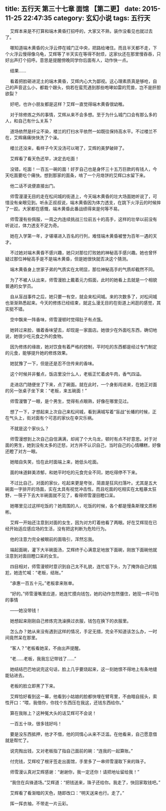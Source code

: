 title: 五行天 第三十七章 面馆 【第二更】
date: 2015-11-25 22:47:35
category: 玄幻小说
tags: 五行天
---
&nbsp;&nbsp;&nbsp;&nbsp;艾辉本来是不打算和端木黄昏打招呼的，大家又不熟，装作没看见也就过去了。

&nbsp;&nbsp;&nbsp;&nbsp;哪知道端木黄昏的火浮云停在城门正中央，把路给堵住。而且半天都不走，下个火浮云慢得像乌龟，艾辉等了半天实在等得不耐烦，这家伙还在那里慢吞吞，只好出声打个招呼。意思是提醒傍晚同学你后面有人，动作快一点。

&nbsp;&nbsp;&nbsp;&nbsp;结果……

&nbsp;&nbsp;&nbsp;&nbsp;看着把脸砸进泥土的端木黄昏，艾辉内心大为鄙视。这心理素质真是够呛，自己的声音这么小，都栽个跟头，倘若在蛮荒遇到那些咆哮如雷的荒兽，岂不是肝胆欲裂？

&nbsp;&nbsp;&nbsp;&nbsp;好吧，也许小朋友都是这样？艾辉一直觉得端木黄昏很幼稚。

&nbsp;&nbsp;&nbsp;&nbsp;对于除修炼之外的事情，艾辉从来不会多想。至于为什么城门口会有那么多的人，和自己有什么关系？

&nbsp;&nbsp;&nbsp;&nbsp;道场依然是纤尘不染，楼兰的打扫水平依然一如既往保持高水平。不过楼兰不在，艾辉痛痛快快洗了个澡。

&nbsp;&nbsp;&nbsp;&nbsp;楼兰还没来，看样子今天没汤可以喝了，艾辉的美梦破碎了。

&nbsp;&nbsp;&nbsp;&nbsp;艾辉看了看天色还早，决定去吃面！

&nbsp;&nbsp;&nbsp;&nbsp;没错，吃面！一百五一碗的面！好歹自己也是身怀三十五万巨款的有钱人，今天吃面要吃个痛快。想到那家的面条，啃了一个月烙饼的艾辉口水留下来。

&nbsp;&nbsp;&nbsp;&nbsp;他二话不说便直接出门。

&nbsp;&nbsp;&nbsp;&nbsp;师雪漫漫无目的走在松间城的街道上，今天端木黄昏的壮大场面她听说了，可惜没有亲眼见到。听永正叔叔说，端木黄昏因为体力透支，在跳下火浮云的时候摔了一跤。大家都在感慨，端木黄昏此番战绩得来是何等不易。

&nbsp;&nbsp;&nbsp;&nbsp;师雪漫有些佩服，一周之内连续挑战三位前五十的高手，这样的壮举以前没有听说过，体力透支不足为奇。

&nbsp;&nbsp;&nbsp;&nbsp;她在入学第一年，才堪堪进入百名的行列，难怪端木黄昏被誉为百年一遇的天才。

&nbsp;&nbsp;&nbsp;&nbsp;不过她对端木黄昏不感兴趣，她只对那位打败她的神秘高手感兴趣。她也曾怀疑过那位神秘高手是不是端木黄昏，但是她很快就否决这个猜测。

&nbsp;&nbsp;&nbsp;&nbsp;端木黄昏身上世家子弟的气质实在太明显，那位神秘高手的气质却截然不同。

&nbsp;&nbsp;&nbsp;&nbsp;为了不被人认出来，师雪漫脸上戴着元力假面，此时的她看上去就是一个相貌普通的女学员。

&nbsp;&nbsp;&nbsp;&nbsp;自从盲战事件之后，她只要一有空，就会来松间城。来的次数多了，对松间城也渐渐熟悉起来。今天的修炼已经结束，就这么漫无目的在街道上闲逛的感觉，其实挺不错。

&nbsp;&nbsp;&nbsp;&nbsp;空中飘来一阵香味，师雪漫顿时觉得肚子有点饿。

&nbsp;&nbsp;&nbsp;&nbsp;她转过来脸，循着香味望去，却现是一家面店。她很少在外面吃东西，确切地说，她很少吃元食之外的食物。

&nbsp;&nbsp;&nbsp;&nbsp;因为修炼的缘故，她对饮食有着严格的控制，平时吃的东西都是经过专门制定的元食，能够提升她的修炼效果。

&nbsp;&nbsp;&nbsp;&nbsp;她犹豫了一下，但是还是忍不住传来的香味。

&nbsp;&nbsp;&nbsp;&nbsp;这个时候并非餐点，饭店里没什么人，老板正忙着卤牛肉，香气四溢。

&nbsp;&nbsp;&nbsp;&nbsp;走进店门随便坐了下来，点了碗面。就在此时，一个身影闯进来，在她正对面的另一张桌子坐下来：“老板，来五碗面！”

&nbsp;&nbsp;&nbsp;&nbsp;师雪漫瞥了一眼，是个男生，觉得有点眼熟，好像在哪里见过。

&nbsp;&nbsp;&nbsp;&nbsp;想了一下，才想起来上次自己来松间城，看到满城写着“盲战”长幡的时候，正在气头上，街对面有个可恶的家伙在幸灾乐祸。

&nbsp;&nbsp;&nbsp;&nbsp;不就是这个家伙么？

&nbsp;&nbsp;&nbsp;&nbsp;师雪漫想到上次自己自信满满，却闹了个大乌龙，顿时有点不好意思。对于对面的男生，她到没有太多的迁怒，对方并不认识自己，当时自己的心情糟糕，好像还瞪了对方一眼。

&nbsp;&nbsp;&nbsp;&nbsp;她暗自失笑，恰在此时面端上来，她低头吃面。

&nbsp;&nbsp;&nbsp;&nbsp;面的味道鲜美浓郁，和她平时吃的元食完全不同，她吃得停不下来。

&nbsp;&nbsp;&nbsp;&nbsp;不过比自己，对面的家伙，吃起来更是夸张，简直是狂风扫落叶。尤其是五大碗面一字排开的场面，实在太具有视觉冲击性。而且吃面的吃相实在太粗暴太狂野，一筷子下去大半碗面就不见了，看得师雪漫目瞪口呆。

&nbsp;&nbsp;&nbsp;&nbsp;她哪里见过这样吃饭的？她周围的人，吃饭的时候，各个都是慢条斯理文质彬彬。

&nbsp;&nbsp;&nbsp;&nbsp;艾辉一开始还注意到对面的女生，因为对方盯着他看了两眼。好在艾辉现在已经开始适应感应场的生活，没有把这判断为危险行为。

&nbsp;&nbsp;&nbsp;&nbsp;他的注意力完全被眼前的面吸引，浑然忘我。

&nbsp;&nbsp;&nbsp;&nbsp;端起面碗，灌下大半碗面汤，艾辉终于心满意足地放下面碗，刚放下面碗他就注意到对面目瞪口呆的女生。

&nbsp;&nbsp;&nbsp;&nbsp;四目相对，师雪漫顿时意识到自己太不礼貌，连忙低下头，为了掩饰自己的尴尬，她连忙喊：“老板，结账。”

&nbsp;&nbsp;&nbsp;&nbsp;“承惠一百五十元。”老板拿来账单。

&nbsp;&nbsp;&nbsp;&nbsp;“好的。”师雪漫嘴里应道，她连忙摸向钱包，她的动作忽然僵住，她现一件可怕的事情

&nbsp;&nbsp;&nbsp;&nbsp;——她没带钱！

&nbsp;&nbsp;&nbsp;&nbsp;她想起来刚刚自己修炼完洗澡换过衣服，钱包在换下的衣服里。

&nbsp;&nbsp;&nbsp;&nbsp;怎么办？她从来没有遇到这样的情况，手足无措，完全不知道该怎么办，一时间竟然呆在那里。

&nbsp;&nbsp;&nbsp;&nbsp;“客人？”老板看她呆，不由出声提醒。

&nbsp;&nbsp;&nbsp;&nbsp;“老……老板，我我忘记带钱了……”

&nbsp;&nbsp;&nbsp;&nbsp;她结结巴巴地说完这句话，脸上几乎要烧起来，这一刻她恨不得地上有条地缝能钻进去。

&nbsp;&nbsp;&nbsp;&nbsp;老板的脸立即黑了下来。

&nbsp;&nbsp;&nbsp;&nbsp;艾辉恰好看到这一幕，他看到小姑娘的脸都快埋在臂弯里，不由暗自摇头，索性开口：“喂，我借你，你找个东西压在我这，还钱东西给你。”

&nbsp;&nbsp;&nbsp;&nbsp;算在我账上？这种冤大头的话艾辉可不会说！

&nbsp;&nbsp;&nbsp;&nbsp;一百五十块，很多钱好吗！

&nbsp;&nbsp;&nbsp;&nbsp;要是没东西抵押，他才不借，他的同情心从来不泛滥。在他看来，自己愿意借就是帮忙了。

&nbsp;&nbsp;&nbsp;&nbsp;说完掏出钱，又对老板指了指自己面前的碗：“连我的一起算账。”

&nbsp;&nbsp;&nbsp;&nbsp;付完钱，艾辉咬了根牙签走出面馆，手里多了一串师雪漫取下来的珠子。

&nbsp;&nbsp;&nbsp;&nbsp;师雪漫认真对艾辉感谢：“谢谢你，我一定还你！请把地址留给我！”

&nbsp;&nbsp;&nbsp;&nbsp;“我住在兵锋道场。”艾辉道：“把钱送来，珠子还给你。我走了，快回家取钱吧。”

&nbsp;&nbsp;&nbsp;&nbsp;艾辉看了看渐暗的天色，随即改口：“明天送来也行。走了。”

&nbsp;&nbsp;&nbsp;&nbsp;挥一挥衣袖，不带走一片云彩。
